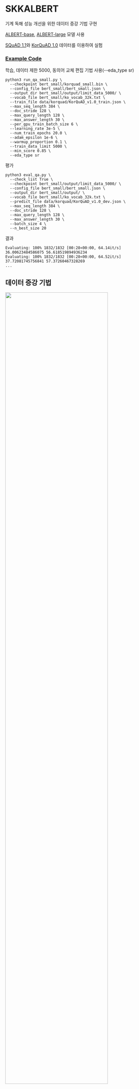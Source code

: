 # SKKALBERT

기계 독해 성능 개선을 위한 데이터 증강 기법 구현

[ALBERT-base](https://github.com/google-research/albert), [ALBERT-large](https://github.com/google-research/albert) 모델 사용

[SQuAD 1.1](https://rajpurkar.github.io/SQuAD-explorer/)와 [KorQuAD 1.0](https://korquad.github.io/category/1.0_KOR.html) 데이터를 이용하여 실험


### [Example Code](https://colab.research.google.com/drive/1hTS7fgwPHWL6ijfF7Kgcyxbh02cN1tLw?usp=sharing)
학습, 데이터 제한 5000, 동의어 교체 편집 기법 사용(--eda_type sr)
```shell
python3 run_qa_small.py \
  --checkpoint bert_small/korquad_small.bin \
  --config_file bert_small/bert_small.json \
  --output_dir bert_small/output/limit_data_5000/ \
  --vocab_file bert_small/ko_vocab_32k.txt \
  --train_file data/korquad/KorQuAD_v1.0_train.json \
  --max_seq_length 384 \
  --doc_stride 128 \
  --max_query_length 128 \
  --max_answer_length 30 \
  --per_gpu_train_batch_size 6 \
  --learning_rate 3e-5 \
  --num_train_epochs 20.0 \
  --adam_epsilon 1e-6 \
  --warmup_proportion 0.1 \
  --train_data_limit 5000 \
  --min_score 0.85 \
  --eda_type sr
```
평가
```shell
python3 eval_qa.py \
  --check_list True \
  --checkpoint bert_small/output/limit_data_5000/ \
  --config_file bert_small/bert_small.json \
  --output_dir bert_small/output/ \
  --vocab_file bert_small/ko_vocab_32k.txt \
  --predict_file data/korquad/KorQuAD_v1.0_dev.json \
  --max_seq_length 384 \
  --doc_stride 128 \
  --max_query_length 128 \
  --max_answer_length 30 \
  --batch_size 4 \
  --n_best_size 20
```
결과
```shell
Evaluating: 100% 1832/1832 [00:28<00:00, 64.14it/s]
36.00623484586075 56.618519894936234
Evaluating: 100% 1832/1832 [00:28<00:00, 64.52it/s]
37.72081745756841 57.37260467328269
...
```
## 데이터 증강 기법

<img src="https://user-images.githubusercontent.com/47937302/102715176-e7aabd00-4316-11eb-8cb5-988ff97208f4.png" width="80%"></img>

SR(동의어 교체), RD(무작위 삭제), RI(무작위 삽입), RS(무작위 교체)
n_aug : 데이터 증강 단위
α : 문장 내 단어 또는 문단 내 문장 변화 정도
### 문장 부분 단어 단위 기법 효과
<div>
  <img src="https://user-images.githubusercontent.com/47937302/102715212-2b052b80-4317-11eb-9cda-2eae2c89048b.jpg" width="40%"></img>
  <img src="https://user-images.githubusercontent.com/47937302/102715213-2c365880-4317-11eb-88f3-3276c5389f5e.jpg" width="40%"></img>
 </div>
위의 SR, RD, RI, RS 기법별 성능 차이를 비교

### 문단 부분 문장 단위 기법 효과
|문장 단위 기법| n_aug | α | EM Gain | F1 Gain|
|:---:|:---:|:---:|:---:|:---:|
|Context RS| 0.5 | 0.1 | 0.24 | 0.21 |
|Context RD| 1 | 0.1 | 0.02 | 0.24 |

문장 단위는 무작위 삭제(RD)와 무작위 교체(RS)를 수행


### 모델 규모에 따른 성능 향상
|Model(ALBERT)| Question:단어 단위||Context:문장 단위||
|:---:|:---:|:---:|:---:|:---:|
||EM Gain | F1 Gain | EM Gain | F1 Gain |
|Base| 0.478 | 0.366 | -0.374 | -0.170 |
|Large| 0.648 | 0.293 | -0.161 | -0.182 |

ALBERT-base와 ALBERT-large모델 비교

### 데이터 크기에 따른 문장 단위 기법 성능 향상
| Data size | EM Gain | F1 Gain|
|:---:|:---:|:---:|
|500|0.965|0.690|
|5000|0.653|0.196|
|Full data|-0.374|-0.170|

주어진 학습데이터를 제한하여 기법 성능 향상 정도를 비교
